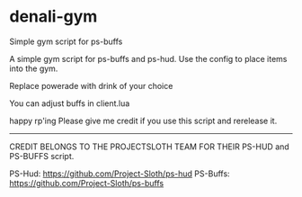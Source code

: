 # denali-gym
Simple gym script for ps-buffs

A simple gym script for ps-buffs and ps-hud.  Use the config to place items into the gym.  


Replace powerade with drink of your choice

You can adjust buffs in client.lua


happy rp'ing
Please give me credit if you use this script and rerelease it.


---------------------------------------------
CREDIT BELONGS TO THE PROJECTSLOTH TEAM FOR THEIR PS-HUD and PS-BUFFS script. 

PS-Hud: https://github.com/Project-Sloth/ps-hud
PS-Buffs: https://github.com/Project-Sloth/ps-buffs

